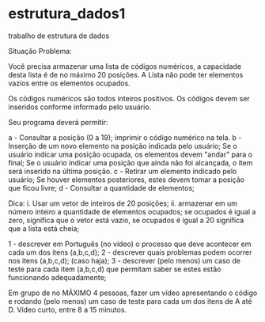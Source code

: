 # estrutura_dados1
trabalho de estrutura de dados

Situação Problema:

Você precisa armazenar uma lista de códigos numéricos, a capacidade desta lista é de no máximo 20 posições. A Lista não pode ter elementos vazios entre os elementos ocupados.

Os códigos numéricos são todos inteiros positivos. Os códigos devem ser inseridos conforme informado pelo usuário.

Seu programa deverá permitir:

a - Consultar a posição (0 a 19); imprimir o código numérico na tela.
b - Inserção de um novo elemento na posição indicada pelo usuário; Se o usuário indicar uma posição ocupada, os elementos devem "andar" para o final; Se o usuário indicar uma posição que ainda não foi alcançada, o item será inserido na última posição.
c - Retirar um elemento indicado pelo usuário; Se houver elementos posteriores, estes devem tomar a posição que ficou livre;
d - Consultar a quantidade de elementos;

Dica:
i. Usar um vetor de inteiros de 20 posições;
ii. armazenar em um número inteiro a quantidade de elementos ocupados; se ocupados é igual a zero, significa que o vetor está vazio, se ocupados é igual a 20 significa que a lista está cheia;

1 - descrever em Português  (no vídeo) o processo que deve acontecer em cada um dos itens (a,b,c,d);
2 - descrever quais problemas podem ocorrer nos itens (a,b,c,d); (caso haja);
3 - descrever (pelo menos) um caso de teste para cada item (a,b,c,d) que permitam saber se estes estão funcionando adequadamente;

Em grupo de no MÁXIMO 4 pessoas, fazer um vídeo apresentando o código e rodando (pelo menos) um caso de teste para cada um dos itens de A até D.
Vídeo curto,  entre 8 a 15 minutos. 